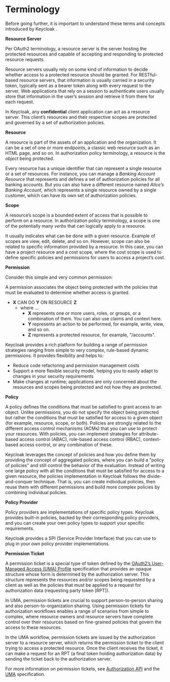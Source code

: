 # Terminology

Before going further, it is important to understand these terms and concepts introduced by Keycloak .

**Resource Server**

Per OAuth2 terminology, a resource server is the server hosting the protected resources and capable of accepting and responding to protected resource requests.

Resource servers usually rely on some kind of information to decide whether access to a protected resource should be granted. For RESTful-based resource servers, that information is usually carried in a security token, typically sent as a bearer token along with every request to the server. Web applications that rely on a session to authenticate users usually store that information in the user’s session and retrieve it from there for each request.

In Keycloak, any **confidential** client application can act as a resource server. This client’s resources and their respective scopes are protected and governed by a set of authorization policies.

**Resource**

A resource is part of the assets of an application and the organization. It can be a set of one or more endpoints, a classic web resource such as an HTML page, and so on. In authorization policy terminology, a resource is the _object_ being protected.

Every resource has a unique identifier that can represent a single resource or a set of resources. For instance, you can manage a _Banking Account Resource_ that represents and defines a set of authorization policies for all banking accounts. But you can also have a different resource named _Alice’s Banking Account_, which represents a single resource owned by a single customer, which can have its own set of authorization policies.

**Scope**

A resource’s scope is a bounded extent of access that is possible to perform on a resource. In authorization policy terminology, a scope is one of the potentially many _verbs_ that can logically apply to a resource.

It usually indicates what can be done with a given resource. Example of scopes are view, edit, delete, and so on. However, scope can also be related to specific information provided by a resource. In this case, you can have a project resource and a cost scope, where the cost scope is used to define specific policies and permissions for users to access a project’s cost.

**Permission**

Consider this simple and very common permission:

A permission associates the object being protected with the policies that must be evaluated to determine whether access is granted.

* **X** CAN DO **Y** ON RESOURCE **Z**
  * where …​
    * **X** represents one or more users, roles, or groups, or a combination of them. You can also use claims and context here.
    * **Y** represents an action to be performed, for example, write, view, and so on.
    * **Z** represents a protected resource, for example, "/accounts".

Keycloak provides a rich platform for building a range of permission strategies ranging from simple to very complex, rule-based dynamic permissions. It provides flexibility and helps to:

* Reduce code refactoring and permission management costs
* Support a more flexible security model, helping you to easily adapt to changes in your security requirements
* Make changes at runtime; applications are only concerned about the resources and scopes being protected and not how they are protected.

**Policy**

A policy defines the conditions that must be satisfied to grant access to an object. Unlike permissions, you do not specify the object being protected but rather the conditions that must be satisfied for access to a given object (for example, resource, scope, or both). Policies are strongly related to the different access control mechanisms (ACMs) that you can use to protect your resources. With policies, you can implement strategies for attribute-based access control (ABAC), role-based access control (RBAC), context-based access control, or any combination of these.

Keycloak leverages the concept of policies and how you define them by providing the concept of aggregated policies, where you can build a "policy of policies" and still control the behavior of the evaluation. Instead of writing one large policy with all the conditions that must be satisfied for access to a given resource, the policies implementation in Keycloak follows the divide-and-conquer technique. That is, you can create individual policies, then reuse them with different permissions and build more complex policies by combining individual policies.

**Policy Provider**

Policy providers are implementations of specific policy types. Keycloak provides built-in policies, backed by their corresponding policy providers, and you can create your own policy types to support your specific requirements.

Keycloak provides a SPI (Service Provider Interface) that you can use to plug in your own policy provider implementations.

**Permission Ticket**

A permission ticket is a special type of token defined by the [OAuth2’s User-Managed Access (UMA) Profile](https://docs.kantarainitiative.org/uma/rec-uma-core.html) specification that provides an opaque structure whose form is determined by the authorization server. This structure represents the resources and/or scopes being requested by a client as well as the policies that must be applied to a request for authorization data (requesting party token \[RPT]).

In UMA, permission tickets are crucial to support person-to-person sharing and also person-to-organization sharing. Using permission tickets for authorization workflows enables a range of scenarios from simple to complex, where resource owners and resource servers have complete control over their resources based on fine-grained policies that govern the access to these resources.

In the UMA workflow, permission tickets are issued by the authorization server to a resource server, which returns the permission ticket to the client trying to access a protected resource. Once the client receives the ticket, it can make a request for an RPT (a final token holding authorization data) by sending the ticket back to the authorization server.

For more information on permission tickets, see [Authorization API](https://wjw465150.gitbooks.io/keycloak-documentation/content/authorization\_services/topics/service/authorization/authorization-api.html#\_service\_authorization\_api) and the [UMA](https://docs.kantarainitiative.org/uma/rec-uma-core.html) specification.
